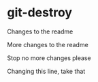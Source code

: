 # git-destroy

Changes to the readme

More changes to the readme

Stop no more changes please

Changing this line, take that